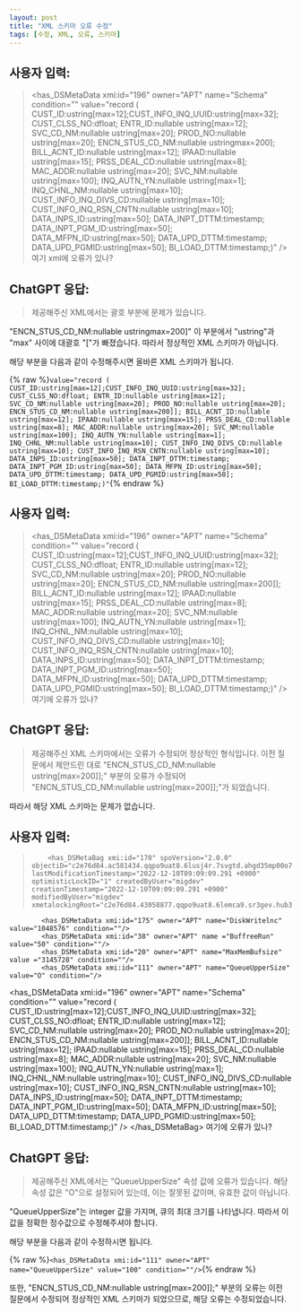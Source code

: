```yaml
---
layout: post
title: "XML 스키마 오류 수정"
tags: [수정, XML, 오류, 스키마]
---
```


## 사용자 입력:
> <has_DSMetaData xmi:id="196" owner="APT" name="Schema" condition="" value="record ( CUST_ID:ustring[max=12];CUST_INFO_INQ_UUID:ustring[max=32]; CUST_CLSS_NO:dfloat; ENTR_ID:nullable ustring[max=12]; SVC_CD_NM:nullable ustring[max=20]; PROD_NO:nullable ustring[max=20]; ENCN_STUS_CD_NM:nullable ustringmax=200]; BILL_ACNT_ID:nullable ustring[max=12]; IPAAD:nullable ustring[max=15]; PRSS_DEAL_CD:nullable ustring[max=8]; MAC_ADDR:nullable ustring[max=20]; SVC_NM:nullable ustring[max=100]; INQ_AUTN_YN:nullable ustring[max=1]; INQ_CHNL_NM:nullable ustring[max=10]; CUST_INFO_INQ_DIVS_CD:nullable ustring[max=10]; CUST_INFO_INQ_RSN_CNTN:nullable ustring[max=10]; DATA_INPS_ID:ustring[max=50]; DATA_INPT_DTTM:timestamp; DATA_INPT_PGM_ID:ustring[max=50]; DATA_MFPN_ID:ustring[max=50]; DATA_UPD_DTTM:timestamp; DATA_UPD_PGMID:ustring[max=50]; BI_LOAD_DTTM:timestamp;)" />  여기 xml에 오류가 있나?

## ChatGPT 응답:
> 제공해주신 XML에서는 괄호 부분에 문제가 있습니다. 

"ENCN_STUS_CD_NM:nullable ustringmax=200]" 이 부분에서 "ustring"과 "max" 사이에 대괄호 "["가 빠졌습니다. 따라서 정상적인 XML 스키마가 아닙니다. 

해당 부분을 다음과 같이 수정해주시면 올바른 XML 스키마가 됩니다.

{% raw %}```value="record ( CUST_ID:ustring[max=12];CUST_INFO_INQ_UUID:ustring[max=32]; CUST_CLSS_NO:dfloat; ENTR_ID:nullable ustring[max=12]; SVC_CD_NM:nullable ustring[max=20]; PROD_NO:nullable ustring[max=20]; ENCN_STUS_CD_NM:nullable ustring[max=200]]; BILL_ACNT_ID:nullable ustring[max=12]; IPAAD:nullable ustring[max=15]; PRSS_DEAL_CD:nullable ustring[max=8]; MAC_ADDR:nullable ustring[max=20]; SVC_NM:nullable ustring[max=100]; INQ_AUTN_YN:nullable ustring[max=1]; INQ_CHNL_NM:nullable ustring[max=10]; CUST_INFO_INQ_DIVS_CD:nullable ustring[max=10]; CUST_INFO_INQ_RSN_CNTN:nullable ustring[max=10]; DATA_INPS_ID:ustring[max=50]; DATA_INPT_DTTM:timestamp; DATA_INPT_PGM_ID:ustring[max=50]; DATA_MFPN_ID:ustring[max=50]; DATA_UPD_DTTM:timestamp; DATA_UPD_PGMID:ustring[max=50]; BI_LOAD_DTTM:timestamp;)"```{% endraw %}

## 사용자 입력:
> <has_DSMetaData xmi:id="196" owner="APT" name="Schema" condition="" value="record ( CUST_ID:ustring[max=12];CUST_INFO_INQ_UUID:ustring[max=32]; CUST_CLSS_NO:dfloat; ENTR_ID:nullable ustring[max=12]; SVC_CD_NM:nullable ustring[max=20]; PROD_NO:nullable ustring[max=20]; ENCN_STUS_CD_NM:nullable ustring[max=200]]; BILL_ACNT_ID:nullable ustring[max=12]; IPAAD:nullable ustring[max=15]; PRSS_DEAL_CD:nullable ustring[max=8]; MAC_ADDR:nullable ustring[max=20]; SVC_NM:nullable ustring[max=100]; INQ_AUTN_YN:nullable ustring[max=1]; INQ_CHNL_NM:nullable ustring[max=10]; CUST_INFO_INQ_DIVS_CD:nullable ustring[max=10]; CUST_INFO_INQ_RSN_CNTN:nullable ustring[max=10]; DATA_INPS_ID:ustring[max=50]; DATA_INPT_DTTM:timestamp; DATA_INPT_PGM_ID:ustring[max=50]; DATA_MFPN_ID:ustring[max=50]; DATA_UPD_DTTM:timestamp; DATA_UPD_PGMID:ustring[max=50]; BI_LOAD_DTTM:timestamp;)" />  여기에 오류가 있나?

## ChatGPT 응답:
> 제공해주신 XML 스키마에서는 오류가 수정되어 정상적인 형식입니다. 이전 질문에서 제안드린 대로 "ENCN_STUS_CD_NM:nullable ustring[max=200]];" 부분의 오류가 수정되어 "ENCN_STUS_CD_NM:nullable ustring[max=200]];"가 되었습니다.

따라서 해당 XML 스키마는 문제가 없습니다.

## 사용자 입력:
>         <has_DSMetaBag xmi:id="170" spoVersion="2.0.0" objectiD="c2e76d84.ac581434.qqpo9uat8.6lusj4r.7svgtd.ahgd35mp00o7r6i3neeg" lastModificationTimestamp="2022-12-10T09:09:09.291 +0900" optimisticLockID="1" createdByUser="migdev" creationTimestamp="2022-12-10T09:09:09.291 +0900" modifiedByUser="migdev" xmetalockingRoot="c2e76d84.43058877.qqpo9uat8.6lemca9.sr3gev.hub38uffjqtdhjhipmha7">
            <has_DSMetaData xmi:id="175" owner="APT" name="DiskWritelnc" value="1048576" condition=""/>
            <has_DSMetaData xmi:id="38" owner="APT" name ="BuffreeRun" value="50" condition=""/>
            <has_DSMetaData xmi:id="20" owner="APT" name="MaxMemBufsize" value ="3145728" condition=""/>
            <has_DSMetaData xmi:id="111" owner="APT" name="QueueUpperSize" value="O" condition="/>
<has_DSMetaData xmi:id="196" owner="APT" name="Schema" condition="" value="record ( CUST_ID:ustring[max=12];CUST_INFO_INQ_UUID:ustring[max=32]; CUST_CLSS_NO:dfloat; ENTR_ID:nullable ustring[max=12]; SVC_CD_NM:nullable ustring[max=20]; PROD_NO:nullable ustring[max=20]; ENCN_STUS_CD_NM:nullable ustring[max=200]]; BILL_ACNT_ID:nullable ustring[max=12]; IPAAD:nullable ustring[max=15]; PRSS_DEAL_CD:nullable ustring[max=8]; MAC_ADDR:nullable ustring[max=20]; SVC_NM:nullable ustring[max=100]; INQ_AUTN_YN:nullable ustring[max=1]; INQ_CHNL_NM:nullable ustring[max=10]; CUST_INFO_INQ_DIVS_CD:nullable ustring[max=10]; CUST_INFO_INQ_RSN_CNTN:nullable ustring[max=10]; DATA_INPS_ID:ustring[max=50]; DATA_INPT_DTTM:timestamp; DATA_INPT_PGM_ID:ustring[max=50]; DATA_MFPN_ID:ustring[max=50]; DATA_UPD_DTTM:timestamp; DATA_UPD_PGMID:ustring[max=50]; BI_LOAD_DTTM:timestamp;)" />
</has_DSMetaBag> 여기에 오류가 있나?

## ChatGPT 응답:
> 제공해주신 XML에서는 "QueueUpperSize" 속성 값에 오류가 있습니다. 해당 속성 값은 "O"으로 설정되어 있는데, 이는 잘못된 값이며, 유효한 값이 아닙니다.

"QueueUpperSize"는 integer 값을 가지며, 큐의 최대 크기를 나타냅니다. 따라서 이 값을 정확한 정수값으로 수정해주셔야 합니다.

해당 부분을 다음과 같이 수정하시면 됩니다.

{% raw %}```<has_DSMetaData xmi:id="111" owner="APT" name="QueueUpperSize" value="100" condition=""/>```{% endraw %}

또한, "ENCN_STUS_CD_NM:nullable ustring[max=200]];" 부분의 오류는 이전 질문에서 수정되어 정상적인 XML 스키마가 되었으므로, 해당 오류는 수정되었습니다.

